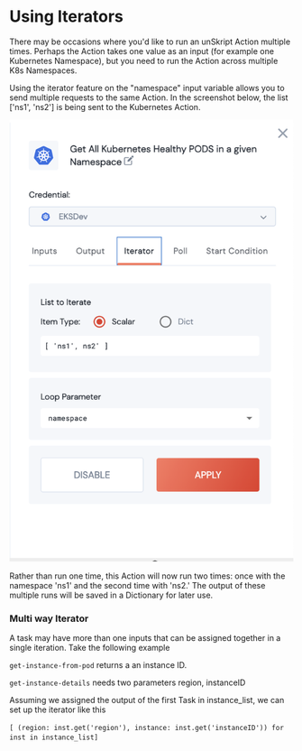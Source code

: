 # Using Iterators

There may be occasions where you'd like to run an unSkript Action multiple times.  Perhaps the Action takes one value as an input (for example one Kubernetes Namespace), but you need to run the Action across multiple K8s Namespaces.

Using the iterator feature on the "namespace" input variable allows you to send multiple requests to the same Action.  In the screenshot below, the list \['ns1', 'ns2'] is being sent to the Kubernetes Action.



<div align="left">

<img src="../../../../.gitbook/assets/Screen Shot 2022-05-28 at 10.25.19 AM.png" alt="">

</div>

Rather than run one time, this Action will now run two times: once with the namespace 'ns1' and the second time with 'ns2.'  The output of these multiple runs will be saved in a Dictionary for later use.



### Multi way Iterator

A task may have more than one inputs that can be assigned together in a single iteration. Take the following example



`get-instance-from-pod` returns a an instance ID.&#x20;

`get-instance-details` needs two parameters region, instanceID

Assuming we assigned the output of the first Task in instance\_list, we can set up the iterator like this

`[ (region: inst.get('region'), instance: inst.get('instanceID')) for inst in instance_list]`



